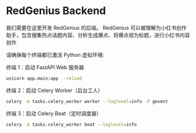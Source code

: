# RedGenius Backend

我们需要在这里开发 RedGenius 的后端。
RedGenius 可以被理解为小红书创作助手，包含搜集热点话题内容、分析生成爆点、将爆点视为标题，进行小红书内容创作

请确保每个终端都已激活 Python 虚拟环境:

终端 1：启动 FastAPI Web 服务器

```bash
uvicorn app.main:app --reload
```

终端 2：启动 Celery Worker（后台工人）

```bash
celery -A tasks.celery_worker worker --loglevel=info -P gevent
```

终端 3：启动 Celery Beat（定时调度器）

```bash
celery -A tasks.celery_worker beat --loglevel=info
```
